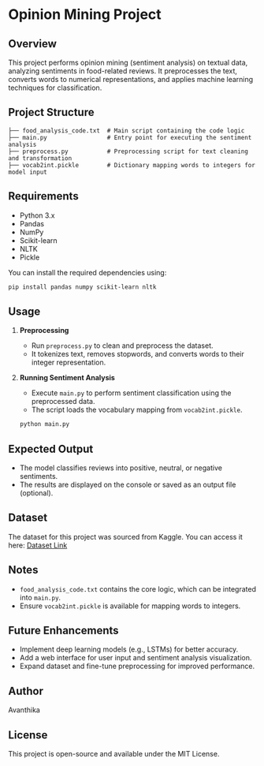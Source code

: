# Opinion Mining Project

## Overview
This project performs opinion mining (sentiment analysis) on textual data, analyzing sentiments in food-related reviews. It preprocesses the text, converts words to numerical representations, and applies machine learning techniques for classification.

## Project Structure
```
├── food_analysis_code.txt  # Main script containing the code logic
├── main.py                 # Entry point for executing the sentiment analysis
├── preprocess.py           # Preprocessing script for text cleaning and transformation
├── vocab2int.pickle        # Dictionary mapping words to integers for model input
```

## Requirements
- Python 3.x
- Pandas
- NumPy
- Scikit-learn
- NLTK
- Pickle

You can install the required dependencies using:
```sh
pip install pandas numpy scikit-learn nltk
```

## Usage
1. **Preprocessing**
   - Run `preprocess.py` to clean and preprocess the dataset.
   - It tokenizes text, removes stopwords, and converts words to their integer representation.

2. **Running Sentiment Analysis**
   - Execute `main.py` to perform sentiment classification using the preprocessed data.
   - The script loads the vocabulary mapping from `vocab2int.pickle`.
   
   ```sh
   python main.py
   ```

## Expected Output
- The model classifies reviews into positive, neutral, or negative sentiments.
- The results are displayed on the console or saved as an output file (optional).

## Dataset
The dataset for this project was sourced from Kaggle. You can access it here:
[Dataset Link](<INSERT_KAGGLE_DATASET_LINK_HERE>)

## Notes
- `food_analysis_code.txt` contains the core logic, which can be integrated into `main.py`.
- Ensure `vocab2int.pickle` is available for mapping words to integers.

## Future Enhancements
- Implement deep learning models (e.g., LSTMs) for better accuracy.
- Add a web interface for user input and sentiment analysis visualization.
- Expand dataset and fine-tune preprocessing for improved performance.

## Author
Avanthika

## License
This project is open-source and available under the MIT License.

